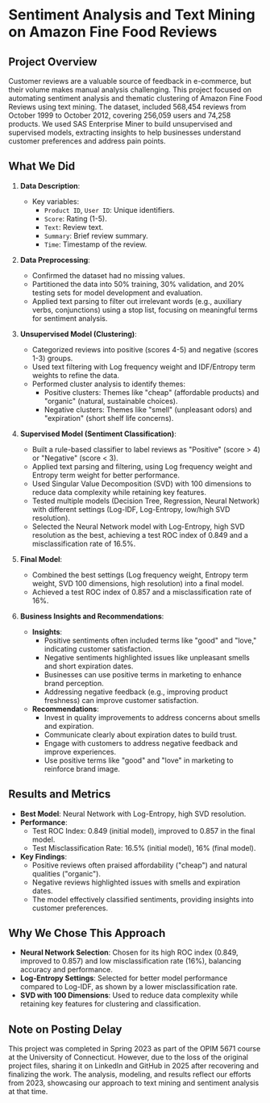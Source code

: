 # Sentiment Analysis and Text Mining on Amazon Fine Food Reviews

## Project Overview
Customer reviews are a valuable source of feedback in e-commerce, but their volume makes manual analysis challenging. This project focused on automating sentiment analysis and thematic clustering of Amazon Fine Food Reviews using text mining. The dataset, included 568,454 reviews from October 1999 to October 2012, covering 256,059 users and 74,258 products. We used SAS Enterprise Miner to build unsupervised and supervised models, extracting insights to help businesses understand customer preferences and address pain points.

## What We Did
1. **Data Description**:
   - Key variables:
     - `Product ID`, `User ID`: Unique identifiers.
     - `Score`: Rating (1-5).
     - `Text`: Review text.
     - `Summary`: Brief review summary.
     - `Time`: Timestamp of the review.

2. **Data Preprocessing**:
   - Confirmed the dataset had no missing values.
   - Partitioned the data into 50% training, 30% validation, and 20% testing sets for model development and evaluation.
   - Applied text parsing to filter out irrelevant words (e.g., auxiliary verbs, conjunctions) using a stop list, focusing on meaningful terms for sentiment analysis.

3. **Unsupervised Model (Clustering)**:
   - Categorized reviews into positive (scores 4-5) and negative (scores 1-3) groups.
   - Used text filtering with Log frequency weight and IDF/Entropy term weights to refine the data.
   - Performed cluster analysis to identify themes:
     - Positive clusters: Themes like "cheap" (affordable products) and "organic" (natural, sustainable choices).
     - Negative clusters: Themes like "smell" (unpleasant odors) and "expiration" (short shelf life concerns).

4. **Supervised Model (Sentiment Classification)**:
   - Built a rule-based classifier to label reviews as "Positive" (score > 4) or "Negative" (score < 3).
   - Applied text parsing and filtering, using Log frequency weight and Entropy term weight for better performance.
   - Used Singular Value Decomposition (SVD) with 100 dimensions to reduce data complexity while retaining key features.
   - Tested multiple models (Decision Tree, Regression, Neural Network) with different settings (Log-IDF, Log-Entropy, low/high SVD resolution).
   - Selected the Neural Network model with Log-Entropy, high SVD resolution as the best, achieving a test ROC index of 0.849 and a misclassification rate of 16.5%.

5. **Final Model**:
   - Combined the best settings (Log frequency weight, Entropy term weight, SVD 100 dimensions, high resolution) into a final model.
   - Achieved a test ROC index of 0.857 and a misclassification rate of 16%.

6. **Business Insights and Recommendations**:
   - **Insights**:
     - Positive sentiments often included terms like "good" and "love," indicating customer satisfaction.
     - Negative sentiments highlighted issues like unpleasant smells and short expiration dates.
     - Businesses can use positive terms in marketing to enhance brand perception.
     - Addressing negative feedback (e.g., improving product freshness) can improve customer satisfaction.
   - **Recommendations**:
     - Invest in quality improvements to address concerns about smells and expiration.
     - Communicate clearly about expiration dates to build trust.
     - Engage with customers to address negative feedback and improve experiences.
     - Use positive terms like "good" and "love" in marketing to reinforce brand image.
## Results and Metrics
- **Best Model**: Neural Network with Log-Entropy, high SVD resolution.
- **Performance**:
  - Test ROC Index: 0.849 (initial model), improved to 0.857 in the final model.
  - Test Misclassification Rate: 16.5% (initial model), 16% (final model).
- **Key Findings**:
  - Positive reviews often praised affordability ("cheap") and natural qualities ("organic").
  - Negative reviews highlighted issues with smells and expiration dates.
  - The model effectively classified sentiments, providing insights into customer preferences.

## Why We Chose This Approach
- **Neural Network Selection**: Chosen for its high ROC index (0.849, improved to 0.857) and low misclassification rate (16%), balancing accuracy and performance.
- **Log-Entropy Settings**: Selected for better model performance compared to Log-IDF, as shown by a lower misclassification rate.
- **SVD with 100 Dimensions**: Used to reduce data complexity while retaining key features for clustering and classification.


## Note on Posting Delay
This project was completed in Spring 2023 as part of the OPIM 5671 course at the University of Connecticut. However, due to the loss of the original project files, sharing it on LinkedIn and GitHub in 2025 after recovering and finalizing the work. The analysis, modeling, and results reflect our efforts from 2023, showcasing our approach to text mining and sentiment analysis at that time.
